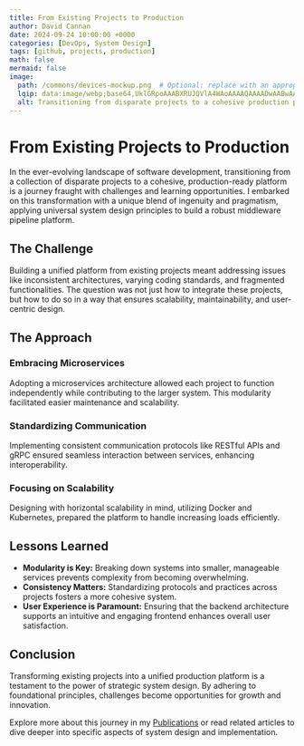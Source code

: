 ```yaml
---
title: From Existing Projects to Production
author: David Cannan
date: 2024-09-24 10:00:00 +0000
categories: [DevOps, System Design]
tags: [github, projects, production]
math: false
mermaid: false
image:
  path: /commons/devices-mockup.png  # Optional: replace with an appropriate image path
  lqip: data:image/webp;base64,UklGRpoAAABXRUJQVlA4WAoAAAAQAAAADwAABwAAQUxQSDIAAAARL0AmbZurmr57yyIiqE8oiG0bejIYEQTgqiDA9vqnsUSI6H+oAERp2HZ65qP/VIAWAFZQOCBCAAAA8AEAnQEqEAAIAAVAfCWkAALp8sF8rgRgAP7o9FDvMCkMde9PK7euH5M1m6VWoDXf2FkP3BqV0ZYbO6NA/VFIAAAA  # Optional: replace with your own low-quality image placeholder
  alt: Transitioning from disparate projects to a cohesive production platform.
---
```


# From Existing Projects to Production

In the ever-evolving landscape of software development, transitioning from a collection of disparate projects to a cohesive, production-ready platform is a journey fraught with challenges and learning opportunities. I embarked on this transformation with a unique blend of ingenuity and pragmatism, applying universal system design principles to build a robust middleware pipeline platform.

## The Challenge

Building a unified platform from existing projects meant addressing issues like inconsistent architectures, varying coding standards, and fragmented functionalities. The question was not just how to integrate these projects, but how to do so in a way that ensures scalability, maintainability, and user-centric design.

## The Approach

### Embracing Microservices

Adopting a microservices architecture allowed each project to function independently while contributing to the larger system. This modularity facilitated easier maintenance and scalability.

### Standardizing Communication

Implementing consistent communication protocols like RESTful APIs and gRPC ensured seamless interaction between services, enhancing interoperability.

### Focusing on Scalability

Designing with horizontal scalability in mind, utilizing Docker and Kubernetes, prepared the platform to handle increasing loads efficiently.

## Lessons Learned

- **Modularity is Key:** Breaking down systems into smaller, manageable services prevents complexity from becoming overwhelming.
- **Consistency Matters:** Standardizing protocols and practices across projects fosters a more cohesive system.
- **User Experience is Paramount:** Ensuring that the backend architecture supports an intuitive and engaging frontend enhances overall user satisfaction.

## Conclusion

Transforming existing projects into a unified production platform is a testament to the power of strategic system design. By adhering to foundational principles, challenges become opportunities for growth and innovation.

Explore more about this journey in my [Publications](https://cdaprod.github.io/publications/) or read related articles to dive deeper into specific aspects of system design and implementation.